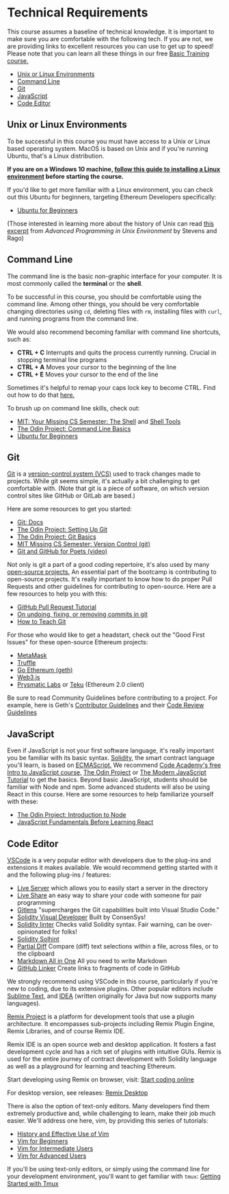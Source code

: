 # Technical Requirements

This course assumes a baseline of technical knowledge. It is important to make sure you are comfortable with the following tech. If you are not, we are providing links to excellent resources you can use to get up to speed! Please note that you can learn all these things in our free [Basic Training course.](https://courses.consensys.net/courses/bootcamp-basic-training)

  - [Unix or Linux Environments](#unix-or-linux-environments)
  - [Command Line](#command-line)
  - [Git](#git)
  - [JavaScript](#javascript)
  - [Code Editor](#code-editor)

## Unix or Linux Environments

To be successful in this course you must have access to a Unix or Linux based operating system. MacOS is based on Unix and if you're running Ubuntu, that's a Linux distribution.

**If you are on a Windows 10 machine, [follow this guide to installing a Linux environment](https://consensys.net/blog/developers/ethereum-developers-guide-to-setting-up-windows-subsystem-for-linux/) before starting the course.**

If you'd like to get more familiar with a Linux environment, you can check out this Ubuntu for beginners, targeting Ethereum Developers specifically:

*   [Ubuntu for Beginners](https://agstakingco.gitbook.io/ethereum-2-0-ubuntu-for-beginners/#linux-terminal-basic-commands)

(Those interested in learning more about the history of Unix can read [this excerpt](https://www.netmeister.org/book/02-unix.pdf) from _Advanced Programming in Unix Environment_ by Stevens and Rago)

## Command Line

The command line is the basic non-graphic interface for your computer. It is most commonly called the **terminal** or the **shell**.

To be successful in this course, you should be comfortable using the command line. Among other things, you should be very comfortable changing directories using `cd`, deleting files with `rm`, installing files with `curl`, and running programs from the command line.

We would also recommend becoming familiar with command line shortcuts, such as:

*   **CTRL + C** Interrupts and quits the process currently running. Crucial in stopping terminal line programs
*   **CTRL + A** Moves your cursor to the beginning of the line
*   **CTRL + E** Moves your cursor to the end of the line

Sometimes it's helpful to remap your caps lock key to become CTRL. Find out how to do that [here.](https://www.howtogeek.com/194705/how-to-disable-or-reassign-the-caps-lock-key-on-any-operating-system/)

To brush up on command line skills, check out:

*   [MIT: Your Missing CS Semester: The Shell](https://missing.csail.mit.edu/2020/course-shell/) and [Shell Tools](https://missing.csail.mit.edu/2020/shell-tools/)
*   [The Odin Project: Command Line Basics](https://www.theodinproject.com/lessons/foundations-command-line-basics)
*   [Ubuntu for Beginners](https://agstakingco.gitbook.io/ethereum-2-0-ubuntu-for-beginners/#linux-terminal-basic-commands)

## Git

[Git](https://en.wikipedia.org/wiki/Git) is a [version-control system (VCS)](https://en.wikipedia.org/wiki/Version_control) used to track changes made to projects. While git seems simple, it's actually a bit challenging to get comfortable with. (Note that git is a piece of software, on which version control sites like GitHub or GitLab are based.)

Here are some resources to get you started:

* [Git: Docs](https://git-scm.com/doc)
*   [The Odin Project: Setting Up Git](https://www.theodinproject.com/lessons/foundations-setting-up-git)
*   [The Odin Project: Git Basics](https://www.theodinproject.com/lessons/foundations-git-basics)
*   [MIT Missing CS Semester: Version Control (git)](https://missing.csail.mit.edu/2020/version-control/)
*   [Git and GitHub for Poets (video)](https://www.youtube.com/playlist?list=PLRqwX-V7Uu6ZF9C0YMKuns9sLDzK6zoiV)


Not only is git a part of a good coding repertoire, it's also used by many [open-source projects.](https://www.digitalocean.com/community/tutorial_series/an-introduction-to-open-source) An essential part of the bootcamp is contributing to open-source projects. It's really important to know how to do proper Pull Requests and other guidelines for contributing to open-source. Here are a few resources to help you with this:

*   [GitHub Pull Request Tutorial](https://guides.github.com/activities/hello-world/)
*   [On undoing, fixing, or removing commits in git](https://sethrobertson.github.io/GitFixUm/fixup.html)
*   [How to Teach Git](https://rachelcarmena.github.io/2018/12/12/how-to-teach-git.html)

For those who would like to get a headstart, check out the "Good First Issues" for these open-source Ethereum projects:

*   [MetaMask](https://github.com/MetaMask/metamask-extension/issues?q=is%3Aissue+is%3Aopen+label%3Aux-enhancement+-label%3AN00-needsDesign+label%3Agood-first-issue)
*   [Truffle](https://github.com/trufflesuite/truffle/issues?q=is%3Aopen+is%3Aissue+label%3A%22good+first+issue%22)
*   [Go Ethereum (geth)](https://github.com/ethereum/go-ethereum/issues?q=is%3Aopen+is%3Aissue+label%3A%22good+first+issue%22)
*   [Web3.js](https://github.com/ChainSafe/web3.js/issues?q=is%3Aopen+is%3Aissue+label%3A%22Good+First+Issue%22)
*   [Prysmatic Labs](https://github.com/prysmaticlabs/prysm/issues?q=is%3Aopen+is%3Aissue+label%3A%22Good+First+Issue%22) or [Teku](https://github.com/ConsenSys/teku/issues?q=is%3Aopen+is%3Aissue+label%3A%22good+first+issue+%3Araising_hand%3A%22) (Ethereum 2.0 client)

Be sure to read Community Guidelines before contributing to a project. For example, here is Geth's [Contributor Guidelines](https://github.com/ethereum/go-ethereum/wiki/Developers'-Guide#contributing) and their [Code Review Guidelines](https://github.com/ethereum/go-ethereum/wiki/Code-Review-Guidelines)

## JavaScript

Even if JavaScript is not your first software language, it's really important you be familiar with its basic syntax. [Solidity,](https://docs.soliditylang.org/en/v0.8.2/) the smart contract language you'll learn, is based on [ECMAScript.](https://developer.mozilla.org/en-US/docs/Web/JavaScript/Language_Resources) We recommend [Code Academy's free Intro to JavaScript course,](https://www.codecademy.com/learn/introduction-to-javascript) [The Odin Project](https://www.theodinproject.com/paths/foundations/courses/foundations#javascript-basics) or [The Modern JavaScript Tutorial](https://javascript.info/) to get the basics. Beyond basic JavaScript, students should be familiar with Node and npm. Some advanced students will also be using React in this course. Here are some resources to help familiarize yourself with these:

*   [The Odin Project: Introduction to Node](https://www.theodinproject.com/paths/full-stack-javascript/courses/nodejs)
*   [JavaScript Fundamentals Before Learning React](https://www.robinwieruch.de/javascript-fundamentals-react-requirements)

## Code Editor

[VSCode](https://code.visualstudio.com/download) is a very popular editor with developers due to the plug-ins and extensions it makes available. We would recommend getting started with it and the following plug-ins / features:

*   [Live Server](https://marketplace.visualstudio.com/items?itemName=ritwickdey.LiveServer) which allows you to easily start a server in the directory
*   [Live Share](https://visualstudio.microsoft.com/services/live-share/) an easy way to share your code with someone for pair programming
*   [Gitlens](https://marketplace.visualstudio.com/items?itemName=eamodio.gitlens) "supercharges the Git capabilities built into Visual Studio Code."
*   [Solidity Visual Developer](https://marketplace.visualstudio.com/items?itemName=tintinweb.solidity-visual-auditor) Built by ConsenSys!
*   [Solidity linter](https://marketplace.visualstudio.com/items?itemName=JuanBlanco.solidity) Checks valid Solidity syntax. Fair warning, can be over-opinionated for folks!
*   [Solidity Solhint](https://marketplace.visualstudio.com/items?itemName=idrabenia.solidity-solhint)
*   [Partial Diff](https://marketplace.visualstudio.com/items?itemName=ryu1kn.partial-diff) Compare (diff) text selections within a file, across files, or to the clipboard
*   [Markdown All in One](https://marketplace.visualstudio.com/items?itemName=yzhang.markdown-all-in-one) All you need to write Markdown
*   [GitHub Linker](https://marketplace.visualstudio.com/items?itemName=gimenete.github-linker) Create links to fragments of code in GitHub

We strongly recommend using VSCode in this course, particularly if you're new to coding, due to its extensive plugins. Other popular editors include [Sublime Text,](https://www.sublimetext.com/) and [IDEA](https://www.jetbrains.com/idea/) (written originally for Java but now supports many languages).

[Remix Project](https://remix-project.org/) is a platform for development tools that use a plugin architecture. It encompasses sub-projects including Remix Plugin Engine, Remix Libraries, and of course Remix IDE.

Remix IDE is an open source web and desktop application. It fosters a fast development cycle and has a rich set of plugins with intuitive GUIs. Remix is used for the entire journey of contract development with Solidity language as well as a playground for learning and teaching Ethereum.

Start developing using Remix on browser, visit: [Start coding online](https://remix.ethereum.org/)

For desktop version, see releases: [Remix Desktop](https://github.com/ethereum/remix-desktop/releases)

There is also the option of text-only editors. Many developers find them extremely productive and, while challenging to learn, make their job much easier. We'll address one here, vim, by providing this series of tutorials:

*   [History and Effective Use of Vim](https://begriffs.com/posts/2019-07-19-history-use-vim.html)
*   [Vim for Beginners](https://thevaluable.dev/vim-beginner/)
*   [Vim for Intermediate Users](https://thevaluable.dev/vim-intermediate/)
*   [Vim for Advanced Users](https://thevaluable.dev/vim-advanced/)

If you'll be using text-only editors, or simply using the command line for your development environment, you'll want to get familiar with `tmux`: [Getting Started with Tmux](https://sunainapai.in/blog/get-started-with-tmux/)
